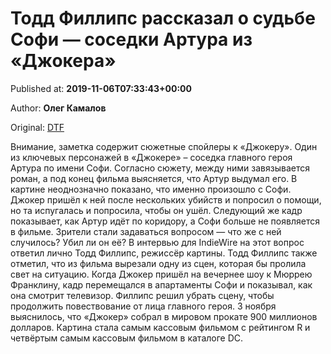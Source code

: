 
# Тодд Филлипс рассказал о судьбе Софи — соседки Артура из «Джокера»

Published at: **2019-11-06T07:33:43+00:00**

Author: **Олег Камалов**

Original: [DTF](https://dtf.ru/cinema/79823-todd-fillips-rasskazal-o-sudbe-sofi-sosedki-artura-iz-dzhokera)

Внимание, заметка содержит сюжетные спойлеры к «Джокеру».
Один из ключевых персонажей в «Джокере» – соседка главного героя Артура по имени Софи. Согласно сюжету, между ними завязывается роман, а под конец фильма выясняется, что Артур выдумал его.
В картине неоднозначно показано, что именно произошло с Софи. Джокер пришёл к ней после нескольких убийств и попросил о помощи, но та испугалась и попросила, чтобы он ушёл. Следующий же кадр показывает, как Артур идёт по коридору, а Софи больше не появляется в фильме.
Зрители стали задаваться вопросом — что же с ней случилось? Убил ли он её? В интервью для IndieWire на этот вопрос ответил лично Тодд Филлипс, режиссёр картины.
Тодд Филлипс также отметил, что из фильма вырезали одну из сцен, которая бы пролила свет на ситуацию. Когда Джокер пришёл на вечернее шоу к Мюррею Франклину, кадр перемещался в апартаменты Софи и показывал, как она смотрит телевизор. Филлипс решил убрать сцену, чтобы продолжить повествование от лица главного героя.
3 ноября выяснилось, что «Джокер» собрал в мировом прокате 900 миллионов долларов. Картина стала самым кассовым фильмом с рейтингом R и четвёртым самым кассовым фильмом в каталоге DC.
